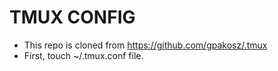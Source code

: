 # TMUX CONFIG

- This repo is cloned from https://github.com/gpakosz/.tmux
- First, touch ~/.tmux.conf file. 

